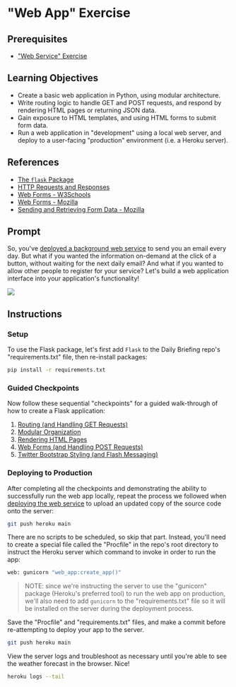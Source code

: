 # "Web App" Exercise

## Prerequisites

 + ["Web Service" Exercise](/exercises/web-service/README.md)

## Learning Objectives

  + Create a basic web application in Python, using modular architecture.
  + Write routing logic to handle GET and POST requests, and respond by rendering HTML pages or returning JSON data.
  + Gain exposure to HTML templates, and using HTML forms to submit form data.
  + Run a web application in "development" using a local web server, and deploy to a user-facing "production" environment (i.e. a Heroku server).

## References

  + [The `flask` Package](/notes/python/packages/flask.md)
  + [HTTP Requests and Responses](/notes/info-systems/networks.md#HyperText-Transfer-Protocol)
  + [Web Forms - W3Schools](https://www.w3schools.com/html/html_forms.asp)
  + [Web Forms - Mozilla](https://developer.mozilla.org/en-US/docs/Learn/Forms)
  + [Sending and Retrieving Form Data - Mozilla](https://developer.mozilla.org/en-US/docs/Learn/Forms/Sending_and_retrieving_form_data)

## Prompt

So, you've [deployed a background web service](/exercises/web-service/README.md) to send you an email every day. But what if you wanted the information on-demand at the click of a button, without waiting for the next daily email? And what if you wanted to allow other people to register for your service? Let's build a web application interface into your application's functionality!

![](../../img/exercises/web-app/weather-form.png)

## Instructions

### Setup

To use the Flask package, let's first add `Flask` to the Daily Briefing repo's "requirements.txt" file, then re-install packages:

```sh
pip install -r requirements.txt
```

### Guided Checkpoints

Now follow these sequential "checkpoints" for a guided walk-through of how to create a Flask application:

  1. [Routing (and Handling GET Requests)](checkpoints/1-routing.md)
  2. [Modular Organization](checkpoints/2-modular-org.md)
  3. [Rendering HTML Pages](checkpoints/3-render-template.md)
  4. [Web Forms (and Handling POST Requests)](checkpoints/4-web-forms.md)
  5. [Twitter Bootstrap Styling (and Flash Messaging)](checkpoints/5-bootstrap-layout.md)

### Deploying to Production

After completing all the checkpoints and demonstrating the ability to successfully run the web app locally, repeat the process we followed when [deploying the web service](/exercises/web-service/deploying.md) to upload an updated copy of the source code onto the server:

```sh
git push heroku main
```

There are no scripts to be scheduled, so skip that part. Instead, you'll need to create a special file called the "Procfile" in the repo's root directory to instruct the Heroku server which command to invoke in order to run the app:

```sh
web: gunicorn "web_app:create_app()"
```

> NOTE: since we're instructing the server to use the "gunicorn" package (Heroku's preferred tool) to run the web app on production, we'll also need to add `gunicorn` to the "requirements.txt" file so it will be installed on the server during the deployment process.

Save the "Procfile" and "requirements.txt" files, and make a commit before re-attempting to deploy your app to the server.

```sh
git push heroku main
```

View the server logs and troubleshoot as necessary until you're able to see the weather forecast in the browser. Nice!

```sh
heroku logs --tail
```
